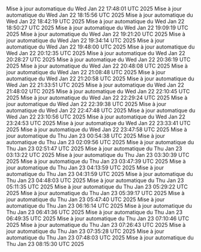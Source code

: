 Mise à jour automatique du Wed Jan 22 17:48:01 UTC 2025
Mise à jour automatique du Wed Jan 22 18:15:56 UTC 2025
Mise à jour automatique du Wed Jan 22 18:42:19 UTC 2025
Mise à jour automatique du Wed Jan 22 18:50:27 UTC 2025
Mise à jour automatique du Wed Jan 22 19:09:19 UTC 2025
Mise à jour automatique du Wed Jan 22 19:21:20 UTC 2025
Mise à jour automatique du Wed Jan 22 19:34:14 UTC 2025
Mise à jour automatique du Wed Jan 22 19:48:00 UTC 2025
Mise à jour automatique du Wed Jan 22 20:12:35 UTC 2025
Mise à jour automatique du Wed Jan 22 20:28:27 UTC 2025
Mise à jour automatique du Wed Jan 22 20:36:19 UTC 2025
Mise à jour automatique du Wed Jan 22 20:48:08 UTC 2025
Mise à jour automatique du Wed Jan 22 21:08:48 UTC 2025
Mise à jour automatique du Wed Jan 22 21:20:58 UTC 2025
Mise à jour automatique du Wed Jan 22 21:33:51 UTC 2025
Mise à jour automatique du Wed Jan 22 21:48:02 UTC 2025
Mise à jour automatique du Wed Jan 22 22:10:45 UTC 2025
Mise à jour automatique du Wed Jan 22 22:29:24 UTC 2025
Mise à jour automatique du Wed Jan 22 22:39:38 UTC 2025
Mise à jour automatique du Wed Jan 22 22:47:48 UTC 2025
Mise à jour automatique du Wed Jan 22 23:10:56 UTC 2025
Mise à jour automatique du Wed Jan 22 23:24:53 UTC 2025
Mise à jour automatique du Wed Jan 22 23:33:41 UTC 2025
Mise à jour automatique du Wed Jan 22 23:47:58 UTC 2025
Mise à jour automatique du Thu Jan 23 00:54:38 UTC 2025
Mise à jour automatique du Thu Jan 23 02:09:56 UTC 2025
Mise à jour automatique du Thu Jan 23 02:51:47 UTC 2025
Mise à jour automatique du Thu Jan 23 03:13:22 UTC 2025
Mise à jour automatique du Thu Jan 23 03:30:39 UTC 2025
Mise à jour automatique du Thu Jan 23 03:47:39 UTC 2025
Mise à jour automatique du Thu Jan 23 04:13:59 UTC 2025
Mise à jour automatique du Thu Jan 23 04:31:59 UTC 2025
Mise à jour automatique du Thu Jan 23 04:48:03 UTC 2025
Mise à jour automatique du Thu Jan 23 05:11:35 UTC 2025
Mise à jour automatique du Thu Jan 23 05:29:22 UTC 2025
Mise à jour automatique du Thu Jan 23 05:39:17 UTC 2025
Mise à jour automatique du Thu Jan 23 05:47:40 UTC 2025
Mise à jour automatique du Thu Jan 23 06:16:14 UTC 2025
Mise à jour automatique du Thu Jan 23 06:41:36 UTC 2025
Mise à jour automatique du Thu Jan 23 06:49:35 UTC 2025
Mise à jour automatique du Thu Jan 23 07:10:46 UTC 2025
Mise à jour automatique du Thu Jan 23 07:26:43 UTC 2025
Mise à jour automatique du Thu Jan 23 07:35:28 UTC 2025
Mise à jour automatique du Thu Jan 23 07:48:03 UTC 2025
Mise à jour automatique du Thu Jan 23 08:15:30 UTC 2025
